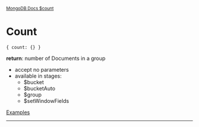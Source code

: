 <sup>[MongoDB Docs $count](https://www.mongodb.com/docs/manual/reference/operator/aggregation/count-accumulator/)</sup>

# Count

`{ count: {} }`

**return**: number of Documents in a group

- accept no parameters
- available in stages:
  - $bucket
  - $bucketAuto
  - $group
  - $setWindowFields

[Examples](https://www.mongodb.com/docs/manual/reference/operator/aggregation/count-accumulator/#examples)

---
